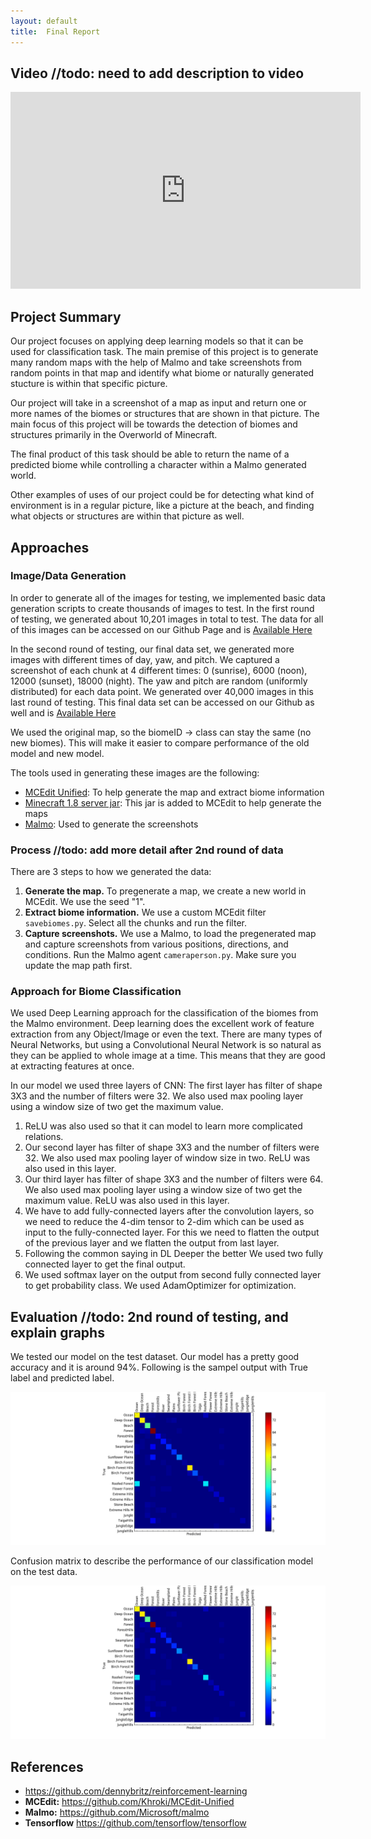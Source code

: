 ```yaml
---
layout: default
title:  Final Report
---
```


## Video //todo: need to add description to video

<iframe width="560" height="315" src="https://www.youtube.com/embed/iJBFe0ALHdc" frameborder="0" allowfullscreen></iframe>

## Project Summary

Our project focuses on applying deep learning models so that it can be used for classification task. The main premise of this project is to generate many random maps with the help of Malmo and take screenshots from random points in that map and identify what biome or naturally generated stucture is within that specific picture.

Our project will take in a screenshot of a map as input and return one or more names of the biomes or structures that are shown in that picture. The main focus of this project will be towards the detection of biomes and structures primarily in the Overworld of Minecraft. 

The final product of this task should be able to return the name of a predicted biome while controlling a character within a Malmo generated world.

Other examples of uses of our project could be for detecting what kind of environment is in a regular picture, like a picture at the beach, and finding what objects or structures are within that picture as well.


## Approaches

### Image/Data Generation
In order to generate all of the images for testing, we implemented basic data generation scripts to create thousands of images to test. In the first round of testing, we generated about 10,201 images in total to test. The data for all of this images can be accessed on our Github Page and is [Available Here](https://github.com/anahitab/A-Deep-Learning-Model-to-predict-frames-from-Malmo-Env-in-real-time/releases)

In the second round of testing, our final data set, we generated more images with different times of day, yaw, and pitch. We captured a screenshot of each chunk at 4 different times: 0 (sunrise), 6000 (noon), 12000 (sunset), 18000 (night). The yaw and pitch are random (uniformly distributed) for each data point. We generated over 40,000 images in this last round of testing. This final data set can be accessed on our Github as well and is [Available Here](https://github.com/anahitab/A-Deep-Learning-Model-to-predict-frames-from-Malmo-Env-in-real-time/releases/tag/v1.0.0)

We used the original map, so the biomeID -> class can stay the same (no new biomes). This will make it easier to compare performance of the old model and new model.

The tools used in generating these images are the following: 

* [MCEdit Unified](https://github.com/Khroki/MCEdit-Unified): To help generate the map and extract biome information
* [Minecraft 1.8 server jar](https://s3.amazonaws.com/Minecraft.Download/versions/1.8/minecraft_server.1.8.jar): This jar is added to MCEdit to help generate the maps
* [Malmo](https://github.com/Microsoft/malmo): Used to generate the screenshots

### Process //todo: add more detail after 2nd round of data 
There are 3 steps to how we generated the data: 

1. **Generate the map.** To pregenerate a map, we create a new world in MCEdit. We use the seed "1".
2. **Extract biome information.** We use a custom MCEdit filter `savebiomes.py`. Select all the chunks and run the filter.
3. **Capture screenshots.** We use a Malmo, to load the pregenerated map and capture screenshots from various positions, directions, and conditions. Run the Malmo agent `cameraperson.py`. Make sure you update the map path first.

### Approach for Biome Classification
We used Deep Learning approach for the classification of the biomes from the Malmo environment. Deep learning does the excellent work of feature extraction from any Object/Image or even the text.
There are many types of Neural Networks, but using a Convolutional Neural Network is so natural as they can be applied to whole image at a time. This means that they are good at extracting features at once.
 
In our model we used three layers of CNN:
The first layer has filter of shape 3X3 and the number of filters were 32. We also used max pooling layer using a window size of two get the maximum value.<br>
1. ReLU was also used so that it can model to learn more complicated relations.<br>
2. Our second layer has filter of shape 3X3 and the number of filters were 32. We also used max pooling layer of window size in two. ReLU was also used in this layer.
3. Our third layer has filter of shape 3X3 and the number of filters were 64. We also used max pooling layer using a window size of two get the maximum value. ReLU was also used in this layer.
4. We have to add fully-connected layers after the convolution layers, so we need to reduce the 4-dim tensor to 2-dim which can be used as input to the fully-connected layer. For this we need to flatten the output of the previous layer and we flatten the output from last layer.
5. Following the common saying in DL Deeper the better We used two fully connected layer to get the final output.
6. We used softmax layer on the output from second fully connected layer to get probability class. We used AdamOptimizer for optimization.



## Evaluation //todo: 2nd round of testing, and explain graphs 



We tested our model on the test dataset. Our model has a pretty good accuracy and it is around 94%. Following is the sampel output with True label and predicted label.


![Graph 1](https://raw.githubusercontent.com/anahitab/A-Deep-Learning-Model-to-predict-frames-from-Malmo-Env-in-real-time/master/docs/img/fig_2-1.png)


Confusion matrix to describe the performance of our classification model on the test data. 


![Graph 2](https://raw.githubusercontent.com/anahitab/A-Deep-Learning-Model-to-predict-frames-from-Malmo-Env-in-real-time/master/docs/img/fig_2-1.png)

## References

- <https://github.com/dennybritz/reinforcement-learning>
- **MCEdit:** <https://github.com/Khroki/MCEdit-Unified>
- **Malmo:** <https://github.com/Microsoft/malmo>
- **Tensorflow** <https://github.com/tensorflow/tensorflow>